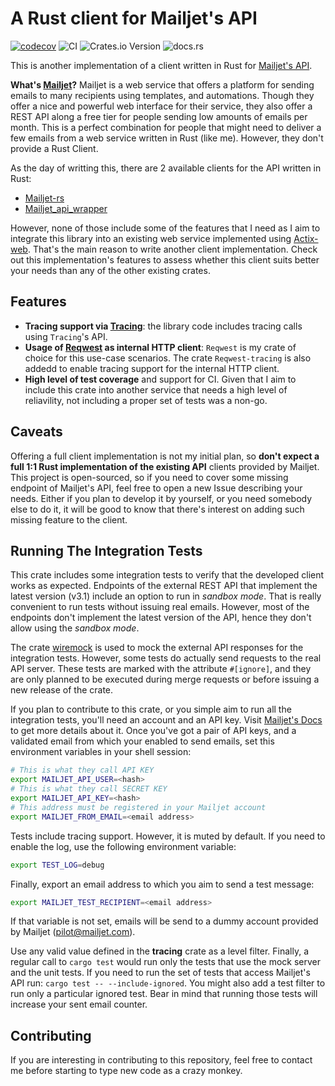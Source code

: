 # A Rust client for Mailjet's API

[![codecov](https://codecov.io/github/felipet/mailjet_client/graph/badge.svg?token=EONZFSSFX1)](https://codecov.io/github/felipet/mailjet_client)
![CI](https://github.com/felipet/mailjet_client/actions/workflows/rust.yml/badge.svg)
![Crates.io Version](https://img.shields.io/crates/v/mailjet_client)
![docs.rs](https://img.shields.io/docsrs/mailjet_client?label=docs.rs&link=https%3A%2F%2Fdocs.rs%2Fmailjet_client%2F0.1.0%2Fmailjet_client%2F)


This is another implementation of a client written in Rust for [Mailjet's API](https://dev.mailjet.com/email/reference/overview/).

**What's [Mailjet](https://www.mailjet.com/)?** Mailjet is a web service that offers a platform for sending emails to many recipients using templates, and automations. Though they offer a nice and powerful web interface for their service, they also offer a REST API along a free tier for people sending low amounts of emails per month. This is a perfect combination for people that might need to deliver a few emails from a web service written in Rust (like me). However, they don't provide a Rust Client.

As the day of writting this, there are 2 available clients for the API written in Rust:
- [Mailjet-rs](https://crates.io/crates/mailjet-rs)
- [Mailjet_api_wrapper](https://crates.io/crates/mailjet_api_wrapper)

However, none of those include some of the features that I need as I aim to integrate this library into an existing web service implemented using [Actix-web](https://actix.rs/). That's the main reason to write another client implementation. Check out this implementation's features to assess whether this client suits better your needs than any of the other existing crates.

## Features

- **Tracing support via [Tracing](https://crates.io/crates/tracing)**: the library code includes tracing calls using `Tracing`'s API.
- **Usage of [Reqwest](https://crates.io/crates/reqwest) as internal HTTP client**: `Reqwest` is my crate of choice for this use-case scenarios. The crate `Reqwest-tracing` is also addedd to enable tracing support for the internal HTTP client.
- **High level of test coverage** and support for CI. Given that I aim to include this crate into another service that needs a high level of reliavility, not including a proper set of tests was a non-go.

## Caveats

Offering a full client implementation is not my initial plan, so **don't expect a full 1:1 Rust implementation of the existing API** clients provided by Mailjet. This project is open-sourced, so if you need to cover some missing endpoint of Mailjet's API, feel free to open a new Issue describing your needs. Either if you plan to develop it by yourself, or you need somebody else to do it, it will be good to know that there's interest on adding such missing feature to the client.

## Running The Integration Tests

This crate includes some integration tests to verify that the developed client works as expected. Endpoints of the external REST API that implement the latest version (v3.1) include an option to run in *sandbox mode*. That is really convenient to run tests without issuing real emails. However, most of the endpoints don't implement the latest version of the API, hence they don't allow using the *sandbox mode*.

The crate [wiremock](https://crates.io/crates/wiremock) is used to mock the external API responses for the integration tests. However, some tests do actually send requests to the real API server. These tests are marked with the attribute `#[ignore]`, and they are only planned to be executed during merge requests or before issuing a new release of the crate.

If you plan to contribute to this crate, or you simple aim to run all the integration tests, you'll need an account and an API key. Visit [Mailjet's Docs](https://app.mailjet.com/account/apikeys) to get more details about it. Once you've got a pair of API keys, and a validated email from which your enabled to send emails, set this environment variables in your shell session:

```bash
# This is what they call API KEY
export MAILJET_API_USER=<hash>
# This is what they call SECRET KEY
export MAILJET_API_KEY=<hash>
# This address must be registered in your Mailjet account
export MAILJET_FROM_EMAIL=<email address>
```

Tests include tracing support. However, it is muted by default. If you need to enable the log, use the following environment variable:

```bash
export TEST_LOG=debug
```

Finally, export an email address to which you aim to send a test message:

```bash
export MAILJET_TEST_RECIPIENT=<email address>
```

If that variable is not set, emails will be send to a dummy account provided by Mailjet (pilot@mailjet.com).

Use any valid value defined in the **tracing** crate as a level filter. Finally, a regular call to `cargo test` would run only the tests that use the mock server and the unit tests. If you need to run the set of tests that access Mailjet's API run: `cargo test -- --include-ignored`. You might also add a test filter to run only a particular ignored test. Bear in mind that running those tests will increase your sent email counter.

## Contributing

If you are interesting in contributing to this repository, feel free to contact me before starting to type new code as a crazy monkey.

